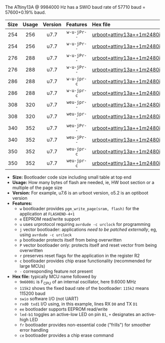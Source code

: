 The ATtiny13A @ 9984000 Hz has a SWIO baud rate of 57710 baud = 57600+0.19% baud.

|Size|Usage|Version|Features|Hex file|
|:-:|:-:|:-:|:-:|:--|
|254|256|u7.7|`w-u-jPr--`|[urboot+attiny13a++1m2480i++++7k2_swio_rxb0_txb1_led+b2.hex](https://raw.githubusercontent.com/stefanrueger/urboot.hex/main/cores/microcore/attiny13a/internal_oscillator/fint++1m2480_Hz/br++++7k2_bps/urboot+attiny13a++1m2480i++++7k2_swio_rxb0_txb1_led+b2.hex)|
|254|256|u7.7|`w-u-jPr--`|[urboot+attiny13a++1m2480i++++7k2_swio_rxb1_txb0_led+b2.hex](https://raw.githubusercontent.com/stefanrueger/urboot.hex/main/cores/microcore/attiny13a/internal_oscillator/fint++1m2480_Hz/br++++7k2_bps/urboot+attiny13a++1m2480i++++7k2_swio_rxb1_txb0_led+b2.hex)|
|276|288|u7.7|`w-u-jPr--`|[urboot+attiny13a++1m2480i++++7k2_swio_rxb0_txb1_led+b2_fr.hex](https://raw.githubusercontent.com/stefanrueger/urboot.hex/main/cores/microcore/attiny13a/internal_oscillator/fint++1m2480_Hz/br++++7k2_bps/urboot+attiny13a++1m2480i++++7k2_swio_rxb0_txb1_led+b2_fr.hex)|
|276|288|u7.7|`w-u-jPr--`|[urboot+attiny13a++1m2480i++++7k2_swio_rxb1_txb0_led+b2_fr.hex](https://raw.githubusercontent.com/stefanrueger/urboot.hex/main/cores/microcore/attiny13a/internal_oscillator/fint++1m2480_Hz/br++++7k2_bps/urboot+attiny13a++1m2480i++++7k2_swio_rxb1_txb0_led+b2_fr.hex)|
|286|288|u7.7|`w-u-jpr-c`|[urboot+attiny13a++1m2480i++++7k2_swio_rxb0_txb1_led+b2_fr_ce.hex](https://raw.githubusercontent.com/stefanrueger/urboot.hex/main/cores/microcore/attiny13a/internal_oscillator/fint++1m2480_Hz/br++++7k2_bps/urboot+attiny13a++1m2480i++++7k2_swio_rxb0_txb1_led+b2_fr_ce.hex)|
|286|288|u7.7|`w-u-jpr-c`|[urboot+attiny13a++1m2480i++++7k2_swio_rxb1_txb0_led+b2_fr_ce.hex](https://raw.githubusercontent.com/stefanrueger/urboot.hex/main/cores/microcore/attiny13a/internal_oscillator/fint++1m2480_Hz/br++++7k2_bps/urboot+attiny13a++1m2480i++++7k2_swio_rxb1_txb0_led+b2_fr_ce.hex)|
|308|320|u7.7|`weu-jpr--`|[urboot+attiny13a++1m2480i++++7k2_swio_rxb0_txb1_ee_led+b2.hex](https://raw.githubusercontent.com/stefanrueger/urboot.hex/main/cores/microcore/attiny13a/internal_oscillator/fint++1m2480_Hz/br++++7k2_bps/urboot+attiny13a++1m2480i++++7k2_swio_rxb0_txb1_ee_led+b2.hex)|
|308|320|u7.7|`weu-jpr--`|[urboot+attiny13a++1m2480i++++7k2_swio_rxb1_txb0_ee_led+b2.hex](https://raw.githubusercontent.com/stefanrueger/urboot.hex/main/cores/microcore/attiny13a/internal_oscillator/fint++1m2480_Hz/br++++7k2_bps/urboot+attiny13a++1m2480i++++7k2_swio_rxb1_txb0_ee_led+b2.hex)|
|340|352|u7.7|`weu-jPr--`|[urboot+attiny13a++1m2480i++++7k2_swio_rxb0_txb1_ee_led+b2_fr.hex](https://raw.githubusercontent.com/stefanrueger/urboot.hex/main/cores/microcore/attiny13a/internal_oscillator/fint++1m2480_Hz/br++++7k2_bps/urboot+attiny13a++1m2480i++++7k2_swio_rxb0_txb1_ee_led+b2_fr.hex)|
|340|352|u7.7|`weu-jPr--`|[urboot+attiny13a++1m2480i++++7k2_swio_rxb1_txb0_ee_led+b2_fr.hex](https://raw.githubusercontent.com/stefanrueger/urboot.hex/main/cores/microcore/attiny13a/internal_oscillator/fint++1m2480_Hz/br++++7k2_bps/urboot+attiny13a++1m2480i++++7k2_swio_rxb1_txb0_ee_led+b2_fr.hex)|
|350|352|u7.7|`weu-jpr-c`|[urboot+attiny13a++1m2480i++++7k2_swio_rxb0_txb1_ee_led+b2_fr_ce.hex](https://raw.githubusercontent.com/stefanrueger/urboot.hex/main/cores/microcore/attiny13a/internal_oscillator/fint++1m2480_Hz/br++++7k2_bps/urboot+attiny13a++1m2480i++++7k2_swio_rxb0_txb1_ee_led+b2_fr_ce.hex)|
|350|352|u7.7|`weu-jpr-c`|[urboot+attiny13a++1m2480i++++7k2_swio_rxb1_txb0_ee_led+b2_fr_ce.hex](https://raw.githubusercontent.com/stefanrueger/urboot.hex/main/cores/microcore/attiny13a/internal_oscillator/fint++1m2480_Hz/br++++7k2_bps/urboot+attiny13a++1m2480i++++7k2_swio_rxb1_txb0_ee_led+b2_fr_ce.hex)|

- **Size:** Bootloader code size including small table at top end
- **Usage:** How many bytes of flash are needed, ie, HW boot section or a multiple of the page size
- **Version:** For example, u7.6 is an urboot version, o5.2 is an optiboot version
- **Features:**
  + `w` bootloader provides `pgm_write_page(sram, flash)` for the application at `FLASHEND-4+1`
  + `e` EEPROM read/write support
  + `u` uses urprotocol requiring `avrdude -c urclock` for programming
  + `j` vector bootloader: applications *need to be patched externally*, eg, using `avrdude -c urclock`
  + `p` bootloader protects itself from being overwritten
  + `P` vector bootloader only: protects itself and reset vector from being overwritten
  + `r` preserves reset flags for the application in the register R2
  + `c` bootloader provides chip erase functionality (recommended for large MCUs)
  + `-` corresponding feature not present
- **Hex file:** typically MCU name followed by
  + `9m6000i` is F<sub>CPU</sub> of an internal oscillator, here 9.6000 MHz
  + `115k2` shows the fixed baud rate of the bootloader: `115k2` means 115200 baud
  + `swio` software I/O (not UART)
  + `rxd0 txd1` I/O using, in this example, lines RX `D0` and TX `D1`
  + `ee` bootloader supports EEPROM read/write
  + `led-b1` toggles an active-low LED on pin `B1`, `+` designates an active-high LED
  + `fr` bootloader provides non-essential code ("frills") for smoother error handling
  + `ce` bootloader provides a chip erase command

